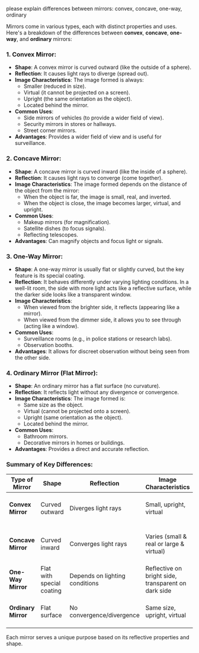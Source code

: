 please explain differences between mirrors: convex, concave, one-way, ordinary

Mirrors come in various types, each with distinct properties and uses. Here's a breakdown of the differences between **convex**, **concave**, **one-way**, and **ordinary** mirrors:

### 1. **Convex Mirror**:
- **Shape**: A convex mirror is curved outward (like the outside of a sphere).
- **Reflection**: It causes light rays to diverge (spread out).
- **Image Characteristics**: The image formed is always:
  - Smaller (reduced in size).
  - Virtual (it cannot be projected on a screen).
  - Upright (the same orientation as the object).
  - Located behind the mirror.
- **Common Uses**: 
  - Side mirrors of vehicles (to provide a wider field of view).
  - Security mirrors in stores or hallways.
  - Street corner mirrors.
- **Advantages**: Provides a wider field of view and is useful for surveillance.

### 2. **Concave Mirror**:
- **Shape**: A concave mirror is curved inward (like the inside of a sphere).
- **Reflection**: It causes light rays to converge (come together).
- **Image Characteristics**: The image formed depends on the distance of the object from the mirror:
  - When the object is far, the image is small, real, and inverted.
  - When the object is close, the image becomes larger, virtual, and upright.
- **Common Uses**: 
  - Makeup mirrors (for magnification).
  - Satellite dishes (to focus signals).
  - Reflecting telescopes.
- **Advantages**: Can magnify objects and focus light or signals.

### 3. **One-Way Mirror**:
- **Shape**: A one-way mirror is usually flat or slightly curved, but the key feature is its special coating.
- **Reflection**: It behaves differently under varying lighting conditions. In a well-lit room, the side with more light acts like a reflective surface, while the darker side looks like a transparent window.
- **Image Characteristics**:
  - When viewed from the brighter side, it reflects (appearing like a mirror).
  - When viewed from the dimmer side, it allows you to see through (acting like a window).
- **Common Uses**: 
  - Surveillance rooms (e.g., in police stations or research labs).
  - Observation booths.
- **Advantages**: It allows for discreet observation without being seen from the other side.

### 4. **Ordinary Mirror (Flat Mirror)**:
- **Shape**: An ordinary mirror has a flat surface (no curvature).
- **Reflection**: It reflects light without any divergence or convergence.
- **Image Characteristics**: The image formed is:
  - Same size as the object.
  - Virtual (cannot be projected onto a screen).
  - Upright (same orientation as the object).
  - Located behind the mirror.
- **Common Uses**: 
  - Bathroom mirrors.
  - Decorative mirrors in homes or buildings.
- **Advantages**: Provides a direct and accurate reflection.

### Summary of Key Differences:

| **Type of Mirror**   | **Shape**               | **Reflection**                  | **Image Characteristics**        | **Common Uses**                              |
|----------------------|-------------------------|----------------------------------|-----------------------------------|---------------------------------------------|
| **Convex Mirror**     | Curved outward          | Diverges light rays              | Small, upright, virtual           | Vehicle side mirrors, security mirrors     |
| **Concave Mirror**    | Curved inward           | Converges light rays             | Varies (small & real or large & virtual) | Makeup mirrors, telescopes, satellite dishes |
| **One-Way Mirror**    | Flat with special coating | Depends on lighting conditions   | Reflective on bright side, transparent on dark side | Surveillance, observation rooms             |
| **Ordinary Mirror**   | Flat surface            | No convergence/divergence        | Same size, upright, virtual       | Bathroom mirrors, decorative mirrors       |

Each mirror serves a unique purpose based on its reflective properties and shape.
